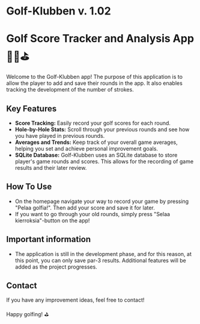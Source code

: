 # Golf-Klubben v. 1.02

# Golf Score Tracker and Analysis App 🏌️‍♂️⛳️

Welcome to the Golf-Klubben app! The purpose of this application is to allow the player to add and save their rounds in the app. It also enables tracking the development of the number of strokes.

## Key Features

- **Score Tracking:** Easily record your golf scores for each round. 
- **Hole-by-Hole Stats:** Scroll through your previous rounds and see how you have played in previous rounds.
- **Averages and Trends:** Keep track of your overall game averages, helping you set and achieve personal improvement goals.
- **SQLite Database:** Golf-Klubben uses an SQLite database to store player's game rounds and scores. This allows for the recording of game results and their later review.

## How To Use
- On the homepage navigate your way to record your game by pressing "Pelaa golfia!". Then add your score and save it for later. 
- If you want to go through your old rounds, simply press "Selaa kierroksia"-button on the app!


## Important information
- The application is still in the development phase, and for this reason, at this point, you can only save par-3 results. Additional features will be added as the project progresses.

## Contact

If you have any improvement ideas, feel free to contact!

Happy golfing! ⛳️
